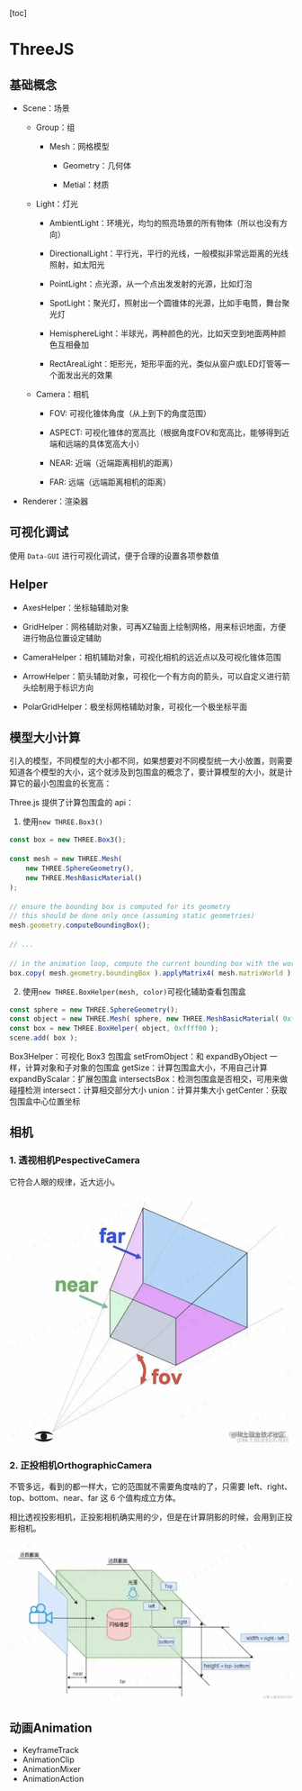 [toc]

# ThreeJS

## 基础概念

- Scene：场景

    - Group：组

        - Mesh：网格模型

            - Geometry：几何体

            - Metial：材质
        
    - Light：灯光

        - AmbientLight：环境光，均匀的照亮场景的所有物体（所以也没有方向）

        - DirectionalLight：平行光，平行的光线，一般模拟非常远距离的光线照射，如太阳光

        - PointLight：点光源，从一个点出发发射的光源，比如灯泡

        - SpotLight：聚光灯，照射出一个圆锥体的光源，比如手电筒，舞台聚光灯

        - HemisphereLight：半球光，两种颜色的光，比如天空到地面两种颜色互相叠加

        - RectAreaLight：矩形光，矩形平面的光，类似从窗户或LED灯管等一个面发出光的效果

    - Camera：相机

        - FOV: 可视化锥体角度（从上到下的角度范围）

        - ASPECT: 可视化锥体的宽高比（根据角度FOV和宽高比，能够得到近端和远端的具体宽高大小）

        - NEAR: 近端（近端距离相机的距离）

        - FAR: 远端（远端距离相机的距离）

- Renderer：渲染器

## 可视化调试

使用 `Data-GUI` 进行可视化调试，便于合理的设置各项参数值

## Helper

- AxesHelper：坐标轴辅助对象

- GridHelper：网格辅助对象，可再XZ轴面上绘制网格，用来标识地面，方便进行物品位置设定辅助

- CameraHelper：相机辅助对象，可视化相机的远近点以及可视化锥体范围

- ArrowHelper：箭头辅助对象，可视化一个有方向的箭头，可以自定义进行箭头绘制用于标识方向

- PolarGridHelper：极坐标网格辅助对象，可视化一个极坐标平面

## 模型大小计算

引入的模型，不同模型的大小都不同，如果想要对不同模型统一大小放置，则需要知道各个模型的大小，这个就涉及到包围盒的概念了，要计算模型的大小，就是计算它的最小包围盒的长宽高：

Three.js 提供了计算包围盒的 api：

1. 使用`new THREE.Box3()`

```js
const box = new THREE.Box3();

const mesh = new THREE.Mesh(
	new THREE.SphereGeometry(),
	new THREE.MeshBasicMaterial()
);

// ensure the bounding box is computed for its geometry
// this should be done only once (assuming static geometries)
mesh.geometry.computeBoundingBox();

// ...

// in the animation loop, compute the current bounding box with the world matrix
box.copy( mesh.geometry.boundingBox ).applyMatrix4( mesh.matrixWorld );
```

2. 使用`new THREE.BoxHelper(mesh, color)`可视化辅助查看包围盒

```js
const sphere = new THREE.SphereGeometry();
const object = new THREE.Mesh( sphere, new THREE.MeshBasicMaterial( 0xff0000 ) );
const box = new THREE.BoxHelper( object, 0xffff00 );
scene.add( box );
```

Box3Helper：可视化 Box3 包围盒
setFromObject：和 expandByObject 一样，计算对象和子对象的包围盒
getSize：计算包围盒大小，不用自己计算
expandByScalar：扩展包围盒
intersectsBox：检测包围盒是否相交，可用来做碰撞检测
intersect：计算相交部分大小
union：计算并集大小
getCenter：获取包围盒中心位置坐标

## 相机

### 1. 透视相机PespectiveCamera

它符合人眼的规律，近大远小。

![PespectiveCamera](./doc-assets/pespective-camera.png)

### 2. 正投相机OrthographicCamera

不管多远，看到的都一样大，它的范围就不需要角度啥的了，只需要 left、right、top、bottom、near、far 这 6 个值构成立方体。

相比透视投影相机，正投影相机确实用的少，但是在计算阴影的时候，会用到正投影相机。

![OrthographicCamera](./doc-assets/orthographic-camera.png)

## 动画Animation

- KeyframeTrack
- AnimationClip
- AnimationMixer
- AnimationAction